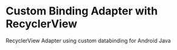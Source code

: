 # Custom Binding Adapter with RecyclerView
RecyclerView Adapter using custom databinding for Android Java
